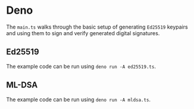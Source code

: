 # Deno

The `main.ts` walks through the basic setup of generating `Ed25519` keypairs and using them to sign and verify
generated digital signatures.

## Ed25519

The example code can be run using `deno run -A ed25519.ts`.

## ML-DSA

The example code can be run using `deno run -A mldsa.ts`.
